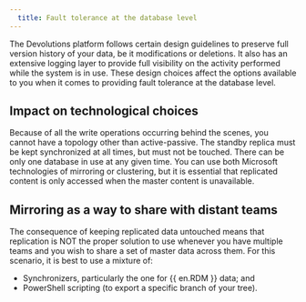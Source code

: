 ```yaml
---
  title: Fault tolerance at the database level
---
```

The Devolutions platform follows certain design guidelines to preserve full version history of your data, be it modifications or deletions. It also has an extensive logging layer to provide full visibility on the activity performed while the system is in use. These design choices affect the options available to you when it comes to providing fault tolerance at the database level. 

## Impact on technological choices

Because of all the write operations occurring behind the scenes, you cannot have a topology other than active-passive. The standby replica must be kept synchronized at all times, but must not be touched. There can be only one database in use at any given time. You can use both Microsoft technologies of mirroring or clustering, but it is essential that replicated content is only accessed when the master content is unavailable. 

## Mirroring as a way to share with distant teams

The consequence of keeping replicated data untouched means that replication is NOT the proper solution to use whenever you have multiple teams and you wish to share a set of master data across them. For this scenario, it is best to use a mixture of:  

* Synchronizers, particularly the one for {{ en.RDM }} data; and  
* PowerShell scripting (to export a specific branch of your tree). 
